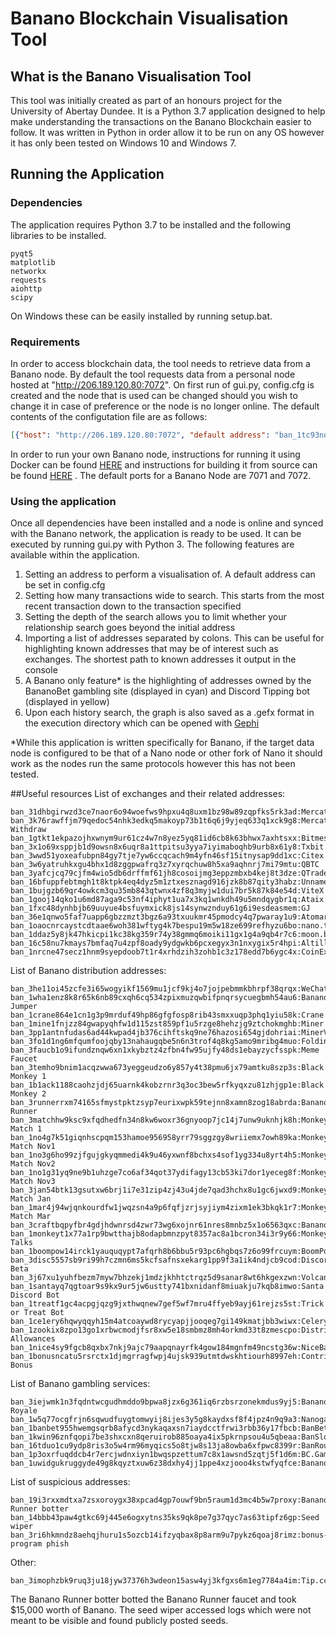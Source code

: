# Banano Blockchain Visualisation Tool

## What is the Banano Visualisation Tool
This tool was initially created as part of an honours project for the University of Abertay Dundee.
It is a Python 3.7 application designed to help make understanding the transactions on the Banano Blockchain easier to
follow. It was written in Python in order allow it to be run on any OS however it has only been tested on Windows 10 and 
Windows 7. 

## Running the Application
### Dependencies
The application requires Python 3.7 to be installed and the following libraries to be installed.
```
pyqt5
matplotlib
networkx
requests
aiohttp
scipy
```
On Windows these can be easily installed by running setup.bat.

### Requirements
In order to access blockchain data, the tool needs to retrieve data from a Banano node. By default the tool requests 
data from a personal node hosted at "http://206.189.120.80:7072". On first run of gui.py, config.cfg is created
and the node that is used can be changed should you wish to change it in case of preference or the node is no longer
online. The default contents of the configutation file are as follows:
```json
[{"host": "http://206.189.120.80:7072", "default address": "ban_1tc93no6sebhpbh69b877wy3hhhxriqoj5cneq3qbfg9skw63o9wbezrjmka"}]
```
In order to run your own Banano node, instructions for running it using Docker can be found [HERE](https://github.com/BananoCoin/banano/wiki/Running-a-Docker-Bananode)
and instructions for building it from source can be found [HERE](https://github.com/BananoCoin/banano/wiki/Building-a-Bananode-from-sources)
. The default ports for a Banano Node are 7071 and 7072.

### Using the application
Once all dependencies have been installed and a node is online and synced with the Banano network, the application is
ready to be used. It can be executed by running gui.py with Python 3. The following features are available within the 
application.

1. Setting an address to perform a visualisation of. A default address can be set in config.cfg
2. Setting how many transactions wide to search. This starts from the most recent transaction down to the transaction 
specified
3. Setting the depth of the search allows you to limit whether your relationship search goes beyond the initial address
4. Importing a list of addresses separated by colons. This can be useful for highlighting known addresses that may be of
interest such as exchanges. The shortest path to known addresses it output in the console
5. A Banano only feature* is the highlighting of addresses owned by the BananoBet gambling site (displayed in cyan) and 
Discord Tipping bot (displayed in yellow)
6. Upon each history search, the graph is also saved as a .gefx format in the execution directory which can be opened 
with [Gephi](https://gephi.org)

\*While this application is written specifically for Banano, if the target data node is configured to be that of a Nano
node or other fork of Nano it should work as the nodes run the same protocols however this has not been tested. 

##Useful resources
List of exchanges and their related addresses:
```
ban_31dhbgirwzd3ce7naor6o94woefws9hpxu4q8uxm1bz98w89zqpfks5rk3ad:Mercatox
ban_3k76rawffjm79qedoc54nhk3edkq5makoyp73b1t6q6j9yjeq633q1xck9g8:Mercatox Withdraw
ban_1gtkt1ekpazojhxwnym9ur61cz4w7n8yez5yq81id6cb8k63bhwx7axhtsxx:Bitmesh
ban_3x1o69xsppjb1d9owsn8x6uqr8a1ttpitsu3yya7iyimaboqhb9urb8x61y8:Txbit
ban_3wwd51yoxeafubpn84gy7tje7yw6ccqcach9m4yfn46sf15itnysap9dd1xc:Citex
ban_3w6yatruhkxgu4bhx1d8zggpwafrq3z7xyrqchuw8h5xa9aqhnrj7mi79mtu:QBTC
ban_3yafcjcq79cjfm4wio5db6drffmf61jh8cosoijmg3eppzmbxb4kej8t3dze:QTrade
ban_16bfuppfebtmgh1t8ktpk4eq4dyz5m1ztxesznagd916jzk8b87qity3habz:Unnamed
ban_1bujgzb69qr4owkcm3qu35mb843qtwnx4zf8q3myjw1dui7br5k87k84e54d:ViteX
ban_1gooj14qko1u6md87aga9c53nf4iphyt1ua7x3kq1wnkdh49u5mndqygbr1q:Ataix
ban_1fxc48dynhbjb69uuyue4bsfuymxick8js14synwznduy61g6i9esdeasmem:GJ
ban_36e1qnwo5faf7uapp6gbzzmzt3bgz6a93txuukmr45pmodcy4q7pwaray1u9:Atomars
ban_1oaocnrcaystcdtaae6woh381wftyg4k7bespu19m5w18ze699refhyzu6bo:nano.trade
ban_1ddaz5y8jk47hkicpi1kc38kg359r74y38gmmq6moiki11gx1g4a9qb4r7c6:moon.banano.trade
ban_16c58nu7kmays7bmfaq7u4zpf8oady9ydgwkb6pcxegyx3n1nxygix5r4hpi:Altilly
ban_1nrcne47secz1hnm9syepdoob7t1r4xrhdzih3zohb1c3z178edd7b6ygc4x:CoinEx
```
List of Banano distribution addresses:
```
ban_3he11oi45zcfe3i65wogyikf1569mu1jcf9kj4o7jojpebmmkbhrpf38qrqx:WeChat/Reddit
ban_1wha1enz8k8r65k6nb89cxqh6cq534zpixmuzqwbifpnqrsycuegbmh54au6:Banano Jumper
ban_1crane864e1cn1g3p9mrduf49hp86gfgfosp8rib43smxxuqp3phq1yiu58k:Crane
ban_1mine1fnjzz84gwapyqhfw1d115zst859pf1u5rzge8hehzjg9ztchokmghb:Miner
ban_3pp1antnfudas6ad44kwpad4jb376cihftskq9ne76hazosi654gjdohriai:MinerV2
ban_3fo1d1ng6mfqumfoojqby13nahaugqbe5n6n3trof4q8kg5amo9mribg4muo:Folding
ban_3faucb1o9ifundznqw6xn1xkybztz4zfbn4fw95ujfy48ds1ebayzycfsspk:Meme Faucet
ban_3temho9bnim1acqzwwa673yeggeudzo6y857y4t38pmu6jx79amtku8szp3s:Black Monkey 1
ban_1b1ack1188caohzjdj65uarnk4kobzrnr3q3oc3bew5rfkyqxzu81zhjgp1e:Black Monkey 2
ban_3runnerrxm74165sfmystpktzsyp7eurixwpk59tejnn8xamn8zog18abrda:Banano Runner
ban_3matchhw9ksc9xfqdhedfn34n8kw6woxr36gnyoop7jc14j7unw9uknhjk8h:Monkey Match 1
ban_1no4g7k51giqnhscpqm153hamoe956958yrr79sggzgy8wriiemx7owh89ka:Monkey Match Nov1
ban_1no3g6ho99zjfgujgkyqmmedi4k9u46yxwnf8bchxs4sof1yg334u8yrt4h5:Monkey Match Nov2
ban_1no1g31yq9ne9b1uhzge7co6af34qot37ydifagy13cb53ki7dor1yeceg8f:Monkey Match Nov3
ban_3jan54btk13gsutxw6brj1i7e31zip4zj43u4jde7qad3hchx8u1gc6jwxd9:Monkey Match Jan
ban_1mar4j94wjqnkourdfw1jwqzsn4a9p6fqfjzrjsyjiym4zixm1ek3bkqk1r7:Monkey Match Mar
ban_3craftbqpyfbr4gdjhdwnrsd4zwr73wg6xojnr61nres8mnbz5x1o6563qxc:BananoCraft
ban_1monkeyt1x77a1rp9bwtthajb8odapbmnzpyt8357ac8a1bcron34i3r9y66:Monkey Talks
ban_1boompow14irck1yauquqypt7afqrh8b6bbu5r93pc6hgbqs7z6o99frcuym:BoomPoW
ban_3disc5557sb9ri99h7czmn6ms5kcfsafnsxekarg1pp9f3a1ik4ndjcb9cod:Discord Beta
ban_3j67xu1yuhfbezm7myw7bhzekj1mdzjkhhtctrqz5d9sanar8wt6hkgexzwn:Volcano
ban_1santayq7qgtoar9s9kx9ur5jw6ustty741bxnidanf8miuakju7kqb8imwo:Santa Discord Bot
ban_1treatf1gc4acpgjqzg9jxthwqnew7gef5wf7mru4ffyeb9ayj61rejzs5st:Trick or Treat Bot
ban_1ce1ery6hqwyqqyh15m4atcoaywd8rycyapjjooqeg7gi149kmatjbb3wiwx:Celery/Salary
ban_1zookix8zpo13go1xrbwcmodjfsr8xw5e18smbmz8mh4orkmd33t8zmescpo:Distribution Allowances
ban_1nice4sy9fgcb8qxbx7nkj9ajc79aapqnayrfk4gow184mgnfm49ncstg36w:NiceBanano
ban_1bonusncatu5rsrctx1djmgrragfwpj4ujsk939utmtdwskhtiourh8997eh:Contributor Bonus
``` 
List of Banano gambling services:
```
ban_3iejwmk1n3fqdntwcgudhmddo9bpwa8jzx6g361iq6rzbsrzonekmdus9yj5:Banano Royale
ban_1w5q77ocgfrjn6sqwudfuygtomwyij8ijes3y5g8kaydxsf8f4jpz4n9q9a3:Nanogames.io
ban_1banbet955hwemgsqrb8afycd3nykaqaxsn7iaydcctfrwi3rbb36y17fbcb:BanBet
ban_1kwin96znfqopi7be3shxcxn8qeruirob885oaya4ix5pkrnpsou4u5qbeaa:BanSlots
ban_16tduo1cu9ydp8ris3o5w4rm96myqics5o8tjw8s13ja8owba6xfpwc8399r:BanRoulette
ban_1p3oxrfuqddcb4r7ercjwdnxiyn1bwqspzettum7c8x1awsnd5zqtj5f1d6m:BC.Game
ban_1uwidgukruggyde49g8kqyztxuw6z38dxhy4jj1ppe4xzjooo4kstwfyqfce:BananoBust
```
List of suspicious addresses:
```
ban_19i3rxxmdtxa7zsxoroygx38xpcad4gp7ouwf9bn5raum1d3mc4b5w7proxy:Banano Runner botter
ban_14bbb43paw4gtkc69j445e6ogxytns35ks9qk8pe7g37qyc7as63tipfz6gp:Seed wiper
ban_3ri6hkmndz8aehqjhuru1s5ozcb14ifzyqbax8p8arm9u7pykz6qoaj8rimz:bonus-program phish
```
Other:
```
ban_3imophzbk9ruq3ju18jyw37376h3wdeon15asw4yj3kfgxs6m1eg7784a4im:Tip.cc
```

The Banano Runner botter botted the Banano Runner faucet and took $15,000 worth of Banano. The seed wiper accessed logs
which were not meant to be visible and found publicly posted seeds.




